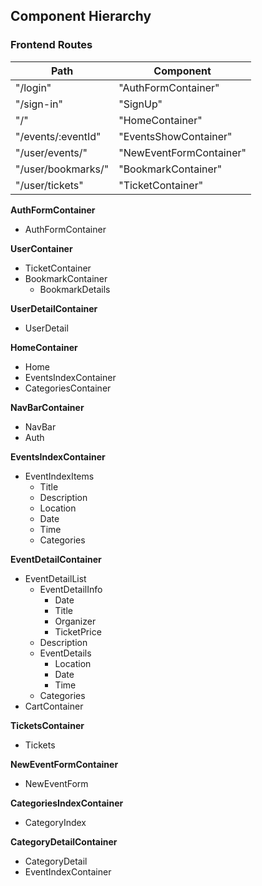 ## Component Hierarchy

### Frontend Routes
|Path   | Component   |
|-------|-------------|
| "/login" | "AuthFormContainer" |
| "/sign-in" | "SignUp" |
| "/" | "HomeContainer" |
| "/events/:eventId" | "EventsShowContainer" |
| "/user/events/" | "NewEventFormContainer" |
| "/user/bookmarks/" | "BookmarkContainer" |
| "/user/tickets" | "TicketContainer" |

**AuthFormContainer**
* AuthFormContainer

**UserContainer**
* TicketContainer
* BookmarkContainer
  * BookmarkDetails

**UserDetailContainer**
* UserDetail

**HomeContainer**
* Home
* EventsIndexContainer
* CategoriesContainer

**NavBarContainer**
* NavBar
* Auth

**EventsIndexContainer**
* EventIndexItems
   * Title
   * Description
   * Location
   * Date
   * Time
   * Categories

**EventDetailContainer**
* EventDetailList
  * EventDetailInfo
    * Date
    * Title
    * Organizer
    * TicketPrice
  * Description
  * EventDetails
    * Location
    * Date
    * Time
  * Categories
* CartContainer

**TicketsContainer**
* Tickets

**NewEventFormContainer**
* NewEventForm

**CategoriesIndexContainer**
* CategoryIndex

**CategoryDetailContainer**
* CategoryDetail
* EventIndexContainer
